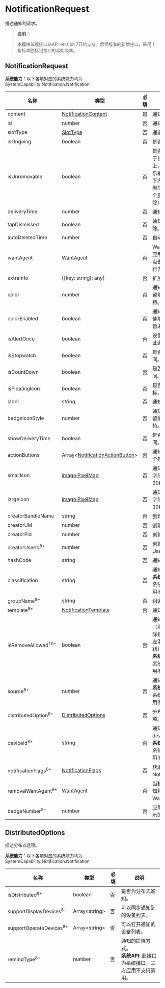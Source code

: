 # NotificationRequest

描述通知的请求。

> **说明：**
>
> 本模块首批接口从API version 7开始支持。后续版本的新增接口，采用上角标单独标记接口的起始版本。

## NotificationRequest

**系统能力**：以下各项对应的系统能力均为SystemCapability.Notification.Notification

| 名称                  | 类型                                          | 必填 | 说明                                                                    |
| --------------------- | --------------------------------------------- | --- |-----------------------------------------------------------------------|
| content               | [NotificationContent](js-apis-inner-notification-notificationContent.md#notificationcontent)   | 是  | 通知内容。                                                                 |
| id                    | number                                        | 否  | 通知ID。                                                                 |
| slotType              | [SlotType](js-apis-notificationManager.md#slottype)                         | 否  | 通道类型。                                                                 |
| isOngoing             | boolean                                       | 否  | 是否进行时通知。                                                              |
| isUnremovable         | boolean                                       | 否  | 是否可移除（应用于长时间通知任务上，比如地图、音乐播放；点击通知下方删除按钮无法删除，左滑点击单个删除按钮可删除）。            |
| deliveryTime          | number                                        | 否  | 通知发送时间。                                                               |
| tapDismissed          | boolean                                       | 否  | 通知是否自动清除。                                                             |
| autoDeletedTime       | number                                        | 否  | 自动清除的时间。                                                              |
| wantAgent             | [WantAgent](js-apis-app-ability-wantAgent.md) | 否  | WantAgent封装了应用的行为意图，点击通知时触发该行为。                                       |
| extraInfo             | {[key: string]: any}                          | 否  | 扩展参数。                                                                 |
| color                 | number                                        | 否  | 通知背景颜色。预留能力，暂未支持。                                                     |
| colorEnabled          | boolean                                       | 否  | 通知背景颜色是否使能。预留能力，暂未支持。                                                 |
| isAlertOnce           | boolean                                       | 否  | 设置是否仅有一次此通知提醒。                                                        |
| isStopwatch           | boolean                                       | 否  | 是否显示已用时间。                                                             |
| isCountDown           | boolean                                       | 否  | 是否显示倒计时时间。                                                            |
| isFloatingIcon        | boolean                                       | 否  | 是否显示状态栏图标。                                                            |
| label                 | string                                        | 否  | 通知标签。                                                                 |
| badgeIconStyle        | number                                        | 否  | 通知角标类型。预留能力，暂未支持。                                                     |
| showDeliveryTime      | boolean                                       | 否  | 是否显示分发时间。                                                             |
| actionButtons         | Array\<[NotificationActionButton](js-apis-inner-notification-notificationActionButton.md)\>             | 否  | 通知按钮，最多三个按钮。                                                          |
| smallIcon             | [image.PixelMap](js-apis-image.md#pixelmap7) | 否  | 通知小图标。可选字段，大小不超过30KB。                                                 |
| largeIcon             | [image.PixelMap](js-apis-image.md#pixelmap7) | 否  | 通知大图标。可选字段，大小不超过30KB。                                                 |
| creatorBundleName     | string                                        | 否  | 创建通知的包名。                                                              |
| creatorUid            | number                                        | 否  | 创建通知的UID。                                                             |
| creatorPid            | number                                        | 否  | 创建通知的PID。                                                             |
| creatorUserId<sup>8+<sup> | number                                       | 否  | 创建通知的UserId。                                                          |
| hashCode              | string                                        | 否  | 通知唯一标识。                                                               |
| classification        | string                                        | 否  | 通知分类。<br>**系统API**: 此接口为系统接口，三方应用不支持调用。                               |
| groupName<sup>8+<sup> | string                                        | 否  | 组通知名称。                                                                |
| template<sup>8+<sup> | [NotificationTemplate](./js-apis-inner-notification-notificationTemplate.md) | 否  | 通知模板。                                                                 |
| isRemoveAllowed<sup>10+<sup> | boolean                                | 否  | 通知是否能被移除（点击通知下方删除按钮无法删除，左滑不出现删除按钮）。<br>**系统API**: 此接口为系统接口，三方应用不支持调用。 |
| source<sup>8+<sup> | number                                        | 否  | 通知源。<br>**系统API**: 此接口为系统接口，三方应用不支持调用。                                |
| distributedOption<sup>8+<sup> | [DistributedOptions](#distributedoptions)                 | 否  | 分布式通知的选项。                                                             |
| deviceId<sup>8+<sup> | string                                        | 否  | 通知源的deviceId。<br>**系统API**: 此接口为系统接口，三方应用不支持调用。                       |
| notificationFlags<sup>8+<sup> | [NotificationFlags](js-apis-inner-notification-notificationFlags.md#notificationflags)                    | 否  | 获取NotificationFlags。                                                  |
| removalWantAgent<sup>9+<sup> | [WantAgent](js-apis-app-ability-wantAgent.md) | 否  | 当移除通知时，通知将被重定向到的WantAgent实例。                                          |
| badgeNumber<sup>9+<sup> | number                    | 否  | 应用程序图标上显示的通知数。                                                        |


## DistributedOptions

描述分布式选项。

**系统能力**：以下各项对应的系统能力均为SystemCapability.Notification.Notification

| 名称                   | 类型            | 必填 | 说明                               |
| ---------------------- | -------------- | ---- | ---------------------------------- |
| isDistributed<sup>8+<sup>          | boolean        | 否   | 是否为分布式通知。                   |
| supportDisplayDevices<sup>8+<sup>  | Array\<string> | 否   | 可以同步通知到的设备列表。            |
| supportOperateDevices<sup>8+<sup>  | Array\<string> | 否   | 可以打开通知的设备列表。              |
| remindType<sup>8+<sup>             | number         | 否   | 通知的提醒方式。<br>**系统API**: 此接口为系统接口，三方应用不支持调用。                    |
